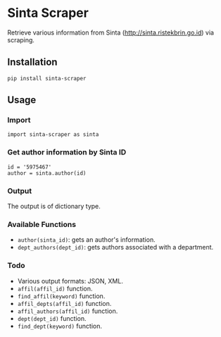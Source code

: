# Sinta Scraper

Retrieve various information from Sinta (http://sinta.ristekbrin.go.id) via scraping.

## Installation
`pip install sinta-scraper`

## Usage

### Import
`import sinta-scraper as sinta`

### Get author information by Sinta ID
```
id = '5975467'
author = sinta.author(id)
```

### Output
The output is of dictionary type.

### Available Functions
- `author(sinta_id)`: gets an author's information. 
- `dept_authors(dept_id)`: gets authors associated with a department.

### Todo
- Various output formats: JSON, XML.
- `affil(affil_id)` function.
- `find_affil(keyword)` function.
- `affil_depts(affil_id)` function.
- `affil_authors(affil_id)` function.
- `dept(dept_id)` function.
- `find_dept(keyword)` function.
